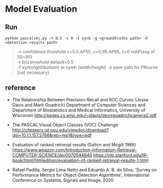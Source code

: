 # Model Evaluation

## Run

```
python pascalvoc.py -t 0.5 -c 0 -f xyrb -g <groundtruths path> -d <detection results path>
```

> -c confidence threshold c=0.5 AP50, c=0.95 AP95, c=0 mAP(avg of 50~95)<br>
> -t IoU threshold default=0.5<br>
> -f xyrb(right/bottom) or xywh (width/height)
> -o save path for PRcurve (not necessary)


## reference

* The Relationship Between Precision-Recall and ROC Curves (Jesse Davis and Mark Goadrich) Department of Computer Sciences and Department of Biostatistics and Medical Informatics, University of Wisconsin
http://pages.cs.wisc.edu/~jdavis/davisgoadrichcamera2.pdf

* The PASCAL Visual Object Classes (VOC) Challenge
http://citeseerx.ist.psu.edu/viewdoc/download?doi=10.1.1.157.5766&rep=rep1&type=pdf

* Evaluation of ranked retrieval results (Salton and Mcgill 1986)
https://www.amazon.com/Introduction-Information-Retrieval-COMPUTER-SCIENCE/dp/0070544840
https://nlp.stanford.edu/IR-book/html/htmledition/evaluation-of-ranked-retrieval-results-1.html

* Rafael Padilla, Sergio Lima Netto and Eduardo A. B. da Silva, 'Survey on Performance Metrics for Object-Detection Algorithms', International Conference on Systems, Signals and Image, 2020
